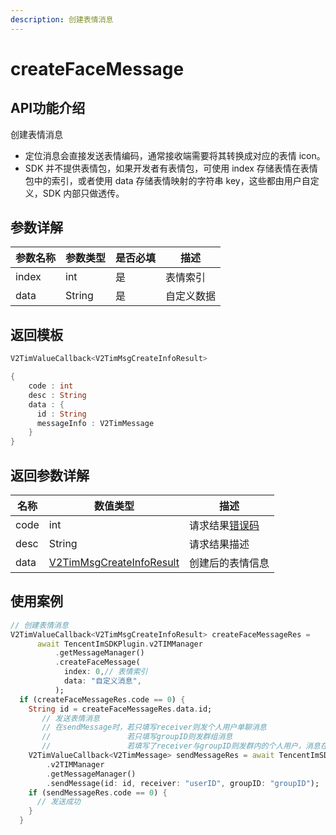 ```yaml
---
description: 创建表情消息
---
```


# createFaceMessage

## API功能介绍

创建表情消息

* 定位消息会直接发送表情编码，通常接收端需要将其转换成对应的表情 icon。
* SDK 并不提供表情包，如果开发者有表情包，可使用 index 存储表情在表情包中的索引，或者使用 data 存储表情映射的字符串 key，这些都由用户自定义，SDK 内部只做透传。

## 参数详解

| 参数名称  | 参数类型   | 是否必填 | 描述    |
| ----- | ------ | ---- | ----- |
| index | int    | 是    | 表情索引  |
| data  | String | 是    | 自定义数据 |

## 返回模板

```dart
V2TimValueCallback<V2TimMsgCreateInfoResult>

{
    code : int
    desc : String
    data : {
      id : String
      messageInfo : V2TimMessage
    }
}
```

## 返回参数详解

| 名称   | 数值类型                                         | 描述                                                             |
| ---- | -------------------------------------------- | -------------------------------------------------------------- |
| code | int                                          | 请求结果[错误码](https://cloud.tencent.com/document/product/269/1671) |
| desc | String                                       | 请求结果描述                                                         |
| data | [V2TimMsgCreateInfoResult](broken-reference) | 创建后的表情信息                                                       |

## 使用案例  &#x20;

```dart
// 创建表情消息
V2TimValueCallback<V2TimMsgCreateInfoResult> createFaceMessageRes =
      await TencentImSDKPlugin.v2TIMManager
          .getMessageManager()
          .createFaceMessage(
            index: 0,// 表情索引
            data: "自定义消息",
          );
  if (createFaceMessageRes.code == 0) {
    String id = createFaceMessageRes.data.id;
       // 发送表情消息
       // 在sendMessage时，若只填写receiver则发个人用户单聊消息
       //                 若只填写groupID则发群组消息
       //                 若填写了receiver与groupID则发群内的个人用户，消息在群聊中显示，只有指定receiver能看见
    V2TimValueCallback<V2TimMessage> sendMessageRes = await TencentImSDKPlugin
        .v2TIMManager
        .getMessageManager()
        .sendMessage(id: id, receiver: "userID", groupID: "groupID");
    if (sendMessageRes.code == 0) {
      // 发送成功
    }
  }
```
